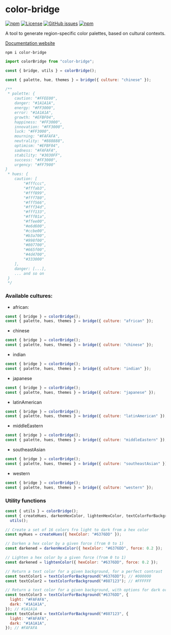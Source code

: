 # color-bridge

[![npm](https://img.shields.io/npm/v/color-bridge)](https://github.com/graphieros/color-bridge)
[![License](https://img.shields.io/badge/license-MIT-green)](https://github.com/graphieros/color-bridge?tab=MIT-1-ov-file#readme)
[![GitHub issues](https://img.shields.io/github/issues/graphieros/color-bridge)](https://github.com/graphieros/color-bridge/issues)
[![npm](https://img.shields.io/npm/dt/color-bridge)](https://github.com/graphieros/color-bridge)

A tool to generate region-specific color palettes, based on cultural contexts.

[Documentation website](https://color-bridge.graphieros.com/)

```
npm i color-bridge
```

```js
import colorBridge from "color-bridge";

const { bridge, utils } = colorBridge();

const { palette, hue, themes } = bridge({ culture: "chinese" });

/**
 * palette: {
    caution: "#FFEE00",
    danger: "#1A1A1A",
    energy: "#FF3000",
    error: "#1A1A1A",
    growth: "#EFBF04",
    happiness: "#FF3000",
    innovation: "#FF3000",
    luck: "#FF3000",
    mourning: "#FAFAFA",
    neutrality: "#888888",
    optimism: "#EFBF04",
    sadness: "#FAFAFA",
    stability: "#3030FF",
    success: "#FF3000",
    urgency: "#FF7900"
}
 * hues: {
    caution: [
        "#fffccc",
        "#fffab3",
        "#fff899",
        "#fff780",
        "#fff566",
        "#fff34d",
        "#fff133",
        "#fff01a",
        "#ffee00",
        "#e6d600",
        "#ccbe00",
        "#b3a700",
        "#998f00",
        "#807700",
        "#665f00",
        "#4d4700",
        "#333000"
    ],
    danger: [...],
    ... and so on
 } 
 */
```

### Available cultures:

- african:

```js
const { bridge } = colorBridge();
const { palette, hues, themes } = bridge({ culture: "african" });
```

- chinese

```js
const { bridge } = colorBridge();
const { palette, hues, themes } = bridge({ culture: "chinese" });
```

- indian

```js
const { bridge } = colorBridge();
const { palette, hues, themes } = bridge({ culture: "indian" });
```

- japanese

```js
const { bridge } = colorBridge();
const { palette, hues, themes } = bridge({ culture: "japanese" });
```

- latinAmerican

```js
const { bridge } = colorBridge();
const { palette, hues, themes } = bridge({ culture: "latinAmerican" });
```

- middleEastern

```js
const { bridge } = colorBridge();
const { palette, hues, themes } = bridge({ culture: "middleEastern" });
```

- southeastAsian

```js
const { bridge } = colorBridge();
const { palette, hues, themes } = bridge({ culture: "southeastAsian" });
```

- western

```js
const { bridge } = colorBridge();
const { palette, hues, themes } = bridge({ culture: "western" });
```

### Utility functions

```js
const { utils } = colorBridge();
const { createHues, darkenHexColor, lightenHexColor, textColorForBackground } =
  utils();

// Create a set of 16 colors fro light to dark from a hex color
const myHues = createHues({ hexColor: "#6376DD" });

// Darken a hex color by a given force (from 0 to 1)
const darkened = darkenHexColor({ hexColor: "#6376DD", force: 0.2 });

// Lighten a hex color by a given force (from 0 to 1)
const darkened = lightenColor({ hexColor: "#6376DD", force: 0.2 });

// Return a text color for a given background, for a perfect contrast
const textColor1 = textColorForBackground("#6376DD"); // #000000
const textColor2 = textColorForBackground("#887123"); // #FFFFFF

// Return a text color for a given background, with options for dark or light return color
const textColor3 = textColorForBackground("#6376DD", {
  light: "#FAFAFA",
  dark: "#1A1A1A",
}); // #1A1A1A
const textColor4 = textColorForBackground("#887123", {
  light: "#FAFAFA",
  dark: "#1A1A1A",
}); // #FAFAFA
```

